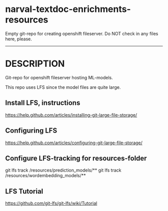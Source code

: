 # narval-textdoc-enrichments-resources
Empty git-repo for creating openshift fileserver. Do NOT check in any files here, please.

------------------------------
DESCRIPTION
=============
Git-repo for openshift fileserver hosting ML-models. 

This repo uses LFS since the model files are quite large.


Install LFS, instructions
---------------------------
https://help.github.com/articles/installing-git-large-file-storage/

Configuring LFS
---------------
https://help.github.com/articles/configuring-git-large-file-storage/

Configure LFS-tracking for resources-folder
-----------------------------------------
git lfs track /resources/prediction_models/**
git lfs track /resources/wordembedding_models/**

LFS Tutorial
------------
https://github.com/git-lfs/git-lfs/wiki/Tutorial





